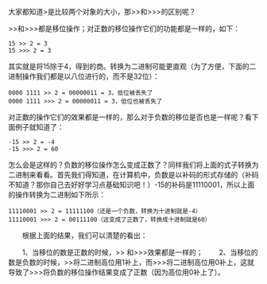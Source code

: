 大家都知道>是比较两个对象的大小，那>>和>>>的区别呢？

\>>和>>>都是移位操作；对正数的移位操作它们的功能都是一样的，如下：

```
15 >> 2 = 3
15 >>> 2 = 3
```


其实就是将15除于4，得到的商。转换为二进制可能更直观（为了方便，下面的二进制操作我们都是以八位进行的，而不是32位）：

```
0000 1111 >> 2 = 00000011 = 3，低位被丢失了
0000 1111 >>> 2 = 00000011 = 3，低位也被丢失了
```


对正数的操作它们的效果都是一样的，那么对于负数的移位是否也是一样呢？看下面例子就知道了：

```
-15 >> 2 = -4
-15 >>> 2 = 60
```


怎么会是这样的？负数的移位操作怎么变成正数了？同样我们将上面的式子转换为二进制来看看。首先我们得知道，在计算机中，负数是以补码的形式存储的（补码不知道？那你自己去好好学习点基础知识吧！）-15的补码是11110001，所以上面的操作转换为二进制如下所示：

```
11110001 >> 2 = 11111100（还是一个负数，转换为十进制就是-4）
11110001 >>> 2 = 00111100（这变成了正数了，转换成十进制就是60）
```


　　根据上面的结果，我们可以清楚的看出：

　　1、当移位的数是正数的时候，>> 和>>>效果都是一样的；
　　2、当移位的数是负数的时候，>>将二进制高位用1补上，而>>>将二进制高位用0补上，这就导致了>>>将负数的移位操作结果变成了正数（因为高位用0补上了）。